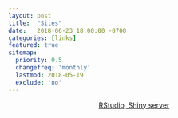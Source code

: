 ```yaml
---
layout: post
title:  "Sites"
date:   2018-06-23 18:00:00 -0700
categories: [links]
featured: true
sitemap:
  priority: 0.5
  changefreq: 'monthly'
  lastmod: 2018-05-19
  exclude: 'no'
---
```


<p align="center">
  <a align="center" href='https://r.pinedo.org'>RStudio, Shiny server</a>
</p>
